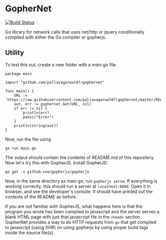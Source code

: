 # GopherNet

[![Build Status](https://travis-ci.org/pallavagarwal07/gophernet.svg?branch=master)](https://travis-ci.org/pallavagarwal07/gophernet)

Go library for network calls that uses net/http or jquery conditionally
compiled with either the Go compiler or gopherjs.

## Utility

To test this out, create a new folder with a main.go file:

```
package main

import "github.com/pallavagarwal07/gophernet"

func main() {
	URL := `https://raw.githubusercontent.com/pallavagarwal07/gophernet/master/README.md`
	out, err := gophernet.Get(URL, nil)
	if err != nil {
		println(err)
		panic("Error")
	}
	println(string(out))
}
```

Now, run the file using

```
go run main.go
```

The output should contain the contents of README.md of this repository.
Now let's try this with GopherJS. Install GopherJS:

```
go get -u github.com/gopherjs/gopherjs
```

Now, in the same directory as main.go, run `gopherjs serve`.  If everything is
working correctly, this should run a server at `localhost:8080`. Open it in
browser, and see the developer's console. It should have printed out the
contents of the README as before.

If you are not familiar with GopherJS, what happens here is that the program
you wrote has been compiled to javascript and the server serves a blank HTML
page with just that javascript file in the `<head>` section. GopherNet provides
a way to do HTTP requests from `go` that get compiled to javascript (using XHR)
on using gopherjs by using proper build tags inside the source file(s).
